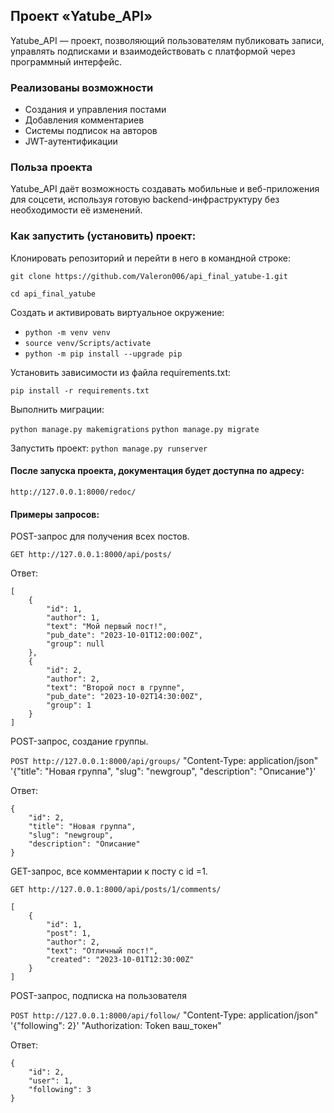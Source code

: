 ## Проект «Yatube_API»

Yatube_API — проект, позволяющий пользователям публиковать записи, управлять подписками и взаимодействовать с платформой через программный интерфейс.

### Реализованы возможности

- Создания и управления постами
- Добавления комментариев
- Системы подписок на авторов
- JWT-аутентификации

### Польза проекта

Yatube_API даёт возможность создавать мобильные и веб-приложения для соцсети, используя готовую backend-инфраструктуру без необходимости её изменений.

### Как запустить (установить) проект:

Клонировать репозиторий и перейти в него в командной строке:

`git clone https://github.com/Valeron006/api_final_yatube-1.git`

`cd api_final_yatube`


Создать и активировать виртуальное окружение:

+ `python -m venv venv`
+ `source venv/Scripts/activate`
+ `python -m pip install --upgrade pip`

Установить зависимости из файла requirements.txt:

`pip install -r requirements.txt`

Выполнить миграции:

`python manage.py makemigrations`
`python manage.py migrate`


Запустить проект:
`python manage.py runserver`
#### После запуска проекта, документация будет доступна по адресу:
`http://127.0.0.1:8000/redoc/`

#### Примеры запросов:

POST-запрос для получения всех постов.

`GET http://127.0.0.1:8000/api/posts/`

Ответ:

```
[
    {
        "id": 1,
        "author": 1,
        "text": "Мой первый пост!",
        "pub_date": "2023-10-01T12:00:00Z",
        "group": null
    },
    {
        "id": 2,
        "author": 2,
        "text": "Второй пост в группе",
        "pub_date": "2023-10-02T14:30:00Z",
        "group": 1
    }
]
```


POST-запрос, создание группы.

`POST http://127.0.0.1:8000/api/groups/`
"Content-Type: application/json"
'{"title": "Новая группа", "slug": "newgroup", "description": "Описание"}'

Ответ:

```
{
    "id": 2,
    "title": "Новая группа",
    "slug": "newgroup",
    "description": "Описание"
}
```

GET-запрос, все комментарии к посту с id =1.

`GET http://127.0.0.1:8000/api/posts/1/comments/`

```
[
    {
        "id": 1,
        "post": 1,
        "author": 2,
        "text": "Отличный пост!",
        "created": "2023-10-01T12:30:00Z"
    }
]
```

POST-запрос, подписка на пользователя

`POST http://127.0.0.1:8000/api/follow/`
"Content-Type: application/json"
'{"following": 2}'
"Authorization: Token ваш_токен"

Ответ:

```
{
    "id": 2,
    "user": 1,
    "following": 3
}